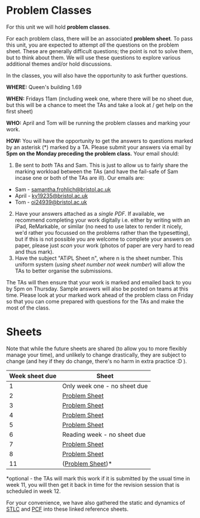 # Problem Classes

For this unit we will hold **problem classes**. 

For each problem class, there will be an associated **problem sheet**. To pass this unit, you are expected to attempt _all_ the questions on the problem sheet. These are generally difficult questions; the point is not to solve them, but to think about them. We will use these questions to explore various additional themes and/or hold discussions.

In the classes, you will also have the opportunity to ask further questions.


**WHERE:** Queen's building 1.69

**WHEN:** Fridays 11am (including week one, where there will be no sheet due, but this will be a chance to meet the TAs and take a look at / get help on the first sheet)

**WHO:** April and Tom will be running the problem classes and marking your work.

**HOW:** You will have the opportunity to get the answers to questions marked by an asterisk (*) marked by a TA. Please submit your answers via email by **5pm on the Monday preceding the problem class.**
Your email should:
1. Be sent to _both_ TAs and Sam. This is just to allow us to fairly share the marking workload between the TAs (and have the fail-safe of Sam incase one or both of the TAs are ill). Our emails are:
  * Sam - samantha.frohlich@bristol.ac.uk
  * April - ky19235@bristol.ac.uk
  * Tom - oi24939@bristol.ac.uk
2. Have your answers attached as a _single PDF_. If available, we recommend completing your work digitally i.e. either by writing with an iPad, ReMarkable, or similar (no need to use latex to render it nicely, we'd rather you focussed on the problems rather than the typesetting), but if this is not possible you are welcome to complete your answers on paper, please just _scan_ your work (photos of paper are very hard to read and thus mark).
3. Have the subject "ATiPL Sheet n", where n is the sheet number. This uniform system (_using sheet number not week number_) will allow the TAs to better organise the submissions.

The TAs will then ensure that your work is marked and emailed back to you by 5pm on Thursday. Sample answers will also be posted on teams at this time. Please look at your marked work ahead of the problem class on Friday so that you can come prepared with questions for the TAs and make the most of the class.

# Sheets

Note that while the future sheets are shared (to allow you to more flexibly manage your time), and unlikely to change drastically, they are subject to change (and hey if they do change, there's no harm in extra practice :D ).

| Week sheet due | Sheet |
|-------|-------|
|   1   | Only week one - no sheet due |
|   2   | [Problem Sheet](pdf/sheet01.pdf)   |
|   3   | [Problem Sheet](pdf/sheet02.pdf)   |
|   4   | [Problem Sheet](pdf/sheet03.pdf)   |
|   5   | [Problem Sheet](pdf/sheet04.pdf)   |
|   6   | Reading week - no sheet due   |
|   7   | [Problem Sheet](pdf/sheet05.pdf)   |
|   8   | [Problem Sheet](pdf/sheet06.pdf)   |
|  11   | ([Problem Sheet](pdf/sheet07.pdf))*   |

*optional - the TAs will mark this work if it is submitted by the usual time in week 11, you will then get it back in time for the revision session that is scheduled in week 12.

For your convenience, we have also gathered the static and dynamics of [STLC](pdf/stlc.pdf) and [PCF](pdf/pcf.pdf) into these linked reference sheets.
